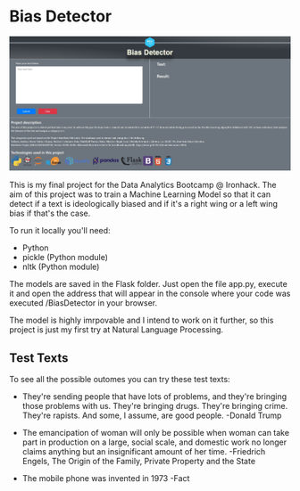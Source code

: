 # Bias Detector

![alt text](https://github.com/marinamer/Political-Bias-NLP/blob/main/Screenshot.jpg?raw=true)

This is my final project for the Data Analytics Bootcamp @ Ironhack. The aim of this project was to train a Machine Learning Model so that it can detect if a text is ideologically
biased and if it's a right wing or a left wing bias if that's the case. 

To run it locally you'll need:
- Python
- pickle (Python module)
- nltk (Python module)

The models are saved in the Flask folder. Just open the file app.py, execute it and open the address that will appear in the console where your code was executed
/BiasDetector in your browser.

The model is highly imrpovable and I intend to work on it further, so this project is just my first try at Natural Language Processing. 

## Test Texts
To see all the possible outomes you can try these test texts:

 * They're sending people that have lots of problems, and they're bringing those problems with us. They're bringing drugs. They're bringing crime. They're rapists. And some, I assume, are good people.
  -Donald Trump

 * The emancipation of woman will only be possible when woman can take part in production on a large, social scale, and domestic work no longer claims anything but an insignificant amount of her time.
  -Friedrich Engels, The Origin of the Family, Private Property and the State

 * The mobile phone was invented in 1973
  -Fact
